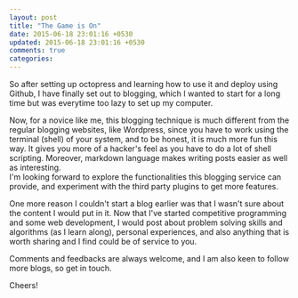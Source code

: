 ```yaml
---
layout: post
title: "The Game is On"
date: 2015-06-18 23:01:16 +0530
updated: 2015-06-18 23:01:16 +0530
comments: true
categories: 
---
```

So after setting up octopress and learning how to use it and deploy using Github, I have finally set out to blogging, which I wanted to start for a long time but was everytime too lazy to set up my computer.

Now, for a novice like me, this blogging technique is much different from the regular blogging websites, like Wordpress, since you have to work <!--more--> using the terminal (shell) of your system, and to be honest, it is much more fun this way. It gives you more of a hacker's feel as you have to do a lot of shell scripting. Moreover, markdown language makes writing posts easier as well as interesting.<br>
I'm looking forward to explore the functionalities this blogging service can provide, and experiment with the third party plugins to get more features.

One more reason I couldn't start a blog earlier was that I wasn't sure about the content I would put in it. Now that I've started competitive programming and some web development, I would post about problem solving skills and algorithms (as I learn along), personal experiences, and also anything that is worth sharing and I find could be of service to you. 

Comments and feedbacks are always welcome, and I am also keen to follow more blogs, so get in touch.

Cheers!